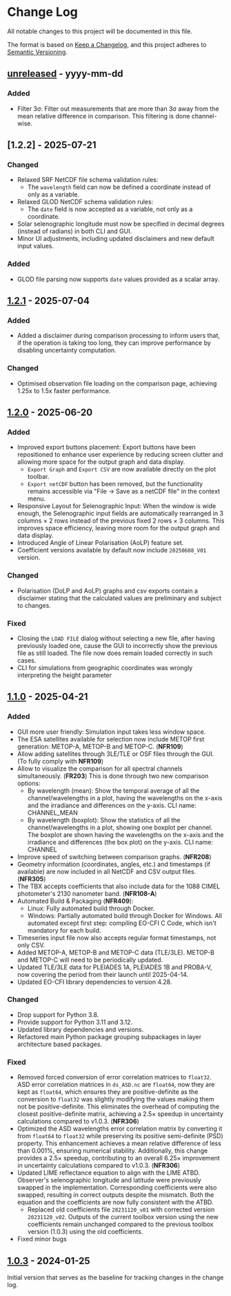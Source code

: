 # Change Log

All notable changes to this project will be documented in this file.

The format is based on [Keep a Changelog](https://keepachangelog.com/en/1.1.0/),
and this project adheres to [Semantic Versioning](https://semver.org/spec/v2.0.0.html).

[//]: # "## [unreleased] - yyyy-mm-dd"

## [unreleased] - yyyy-mm-dd

### Added

- Filter 3σ: Filter out measurements that are more than 3σ away from the mean relative difference in comparison.
  This filtering is done channel-wise.

## [1.2.2] - 2025-07-21

### Changed

- Relaxed SRF NetCDF file schema validation rules:
  - The `wavelength` field can now be defined a coordinate instead of only as a variable.
- Relaxed GLOD NetCDF schema validation rules:
  - The `date` field is now accepted as a variable, not only as a coordinate.
- Solar selenographic longitude must now be specified in decimal degrees (instead of radians) in both CLI and GUI.
- Minor UI adjustments, including updated disclaimers and new default input values.

### Added

- GLOD file parsing now supports `date` values provided as a scalar array.

## [1.2.1] - 2025-07-04

### Added

- Added a disclaimer during comparison processing to inform users that,
  if the operation is taking too long, they can improve performance by
  disabling uncertainty computation.


### Changed

- Optimised observation file loading on the comparison page, achieving 1.25x to 1.5x faster performance.

## [1.2.0] - 2025-06-20

### Added

- Improved export buttons placement: Export buttons have been repositioned to enhance user experience
by reducing screen clutter and allowing more space for the output graph and data display.
  - `Export Graph` and `Export CSV` are now available directly on the plot toolbar.
  - `Export netCDF` button has been removed, but the functionality remains accessible via
  "File → Save as a netCDF file" in the context menu.
- Responsive Layout for Selenographic Input: When the window is wide enough, the Selenographic input fields
are automatically rearranged in 3 columns × 2 rows instead of the previous fixed 2 rows × 3 columns. This improves space
efficiency, leaving more room for the output graph and data display.
- Introduced Angle of Linear Polarisation (AoLP) feature set.
- Coefficient versions available by default now include `20250608_V01` version.

### Changed

- Polarisation (DoLP and AoLP) graphs and csv exports contain a disclaimer stating that the calculated
values are preliminary and subject to changes.

### Fixed

- Closing the `LOAD FILE` dialog without selecting a new file, after having previously loaded one,
cause the GUI to incorrectly show the previous file as still loaded. The file now does remain loaded
correctly in such cases.
- CLI for simulations from geographic coordinates was wrongly interpreting the height parameter

## [1.1.0] - 2025-04-21

### Added

- GUI more user friendly: Simulation input takes less window space.
- The ESA satellites available for selection now include METOP first generation: METOP-A, METOP-B and METOP-C. (**NFR109**)
- Allow adding satellites through 3LE/TLE or OSF files through the GUI. (To fully comply with **NFR109**)
- Allow to visualize the comparison for all spectral channels simultaneously. (**FR203**) This is done through two new comparison options:
  - By wavelength (mean): Show the temporal average of all the channel/wavelengths in a plot, having the wavelengths on the x-axis and the irradiance and differences on the y-axis. CLI name: CHANNEL_MEAN
  - By wavelength (boxplot): Show the statistics of all the channel/wavelengths in a plot, showing one boxplot per channel. The boxplot are shown having the wavelengths on the x-axis and the irradiance and differences (the box plot) on the y-axis. CLI name: CHANNEL
- Improve speed of switching between comparison graphs. (**NFR208**)
- Geometry information (coordinates, angles, etc.) and timestamps (if available) are now included in all NetCDF and CSV output files. (**NFR305**)
- The TBX accepts coefficients that also include data for the 1088 CIMEL photometer's 2130 nanometer band. (**NFR108-A**)
- Automated Build & Packaging (**NFR409**):
  - Linux: Fully automated build through Docker.
  - Windows: Partially automated build through Docker for Windows. All automated except first step:
    compiling EO-CFI C Code, which isn't mandatory for each build.
- Timeseries input file now also accepts regular format timestamps, not only CSV.
- Added METOP-A, METOP-B and METOP-C data (TLE/3LE). METOP-B and METOP-C will need to be periodically updated.
- Updated TLE/3LE data for PLEIADES 1A, PLEIADES 1B and PROBA-V, now covering the period from their launch until 2025-04-14.
- Updated EO-CFI library dependencies to version 4.28.

### Changed

- Drop support for Python 3.8.
- Provide support for Python 3.11 and 3.12.
- Updated library dependencies and versions.
- Refactored main Python package grouping subpackages in layer architecture based packages.

### Fixed

- Removed forced conversion of error correlation matrices to `float32`. ASD error correlation matrices in `ds_ASD.nc`
are `float64`, now they are kept as `float64`, which ensures they are positive-definite as the conversion to `float32` was
slightly modifying the values making them not be positive-definite. This eliminates the
overhead of computing the closest positive-definite matrix, achieving a 2.5× speedup in uncertainty
calculations compared to v1.0.3. (**NFR306**)
- Optimized the ASD wavelengths error correlation matrix by converting it from `float64` to `float32` while preserving
  its positive semi-definite (PSD) property. This enhancement achieves a mean relative difference of less than 0.001%,
  ensuring numerical stability. Additionally, this change provides a 2.5× speedup, contributing to an overall 6.25× improvement
  in uncertainty calculations compared to v1.0.3. (**NFR306**)
- Updated LIME reflectance equation to align with the LIME ATBD. Observer's selenographic longitude and latitude were
  previously swapped in the implementation. Corresponding coefficients were also swapped, resulting in correct outputs
  despite the mismatch. Both the equation and the coefficients are now fully consistent with the ATBD.
  - Replaced old coefficients file `20231120_v01` with corrected version `20231120_v02`. Outputs of the current toolbox version
    using the new coefficients remain unchanged compared to the previous toolbox version (1.0.3) using the old coefficients.
- Fixed minor bugs

## [1.0.3] - 2024-01-25

Initial version that serves as the baseline for tracking changes in the change log.

[unreleased]: https://github.com/LIME-ESA/lime_tbx/compare/v1.2.1...HEAD
[1.2.1]: https://github.com/LIME-ESA/lime_tbx/compare/v1.2.0...1.2.1
[1.2.0]: https://github.com/LIME-ESA/lime_tbx/compare/v1.1.0...v1.2.0
[1.1.0]: https://github.com/LIME-ESA/lime_tbx/compare/v1.0.3...v1.1.0
[1.0.3]: https://github.com/LIME-ESA/lime_tbx/releases/tag/v1.0.3
